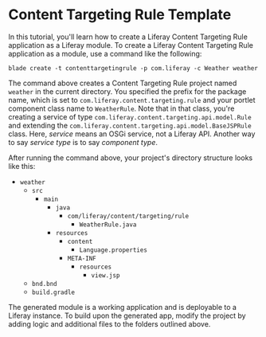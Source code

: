 # Content Targeting Rule Template [](id=content-targeting-rule-template)

In this tutorial, you'll learn how to create a Liferay Content Targeting Rule
application as a Liferay module. To create a Liferay Content Targeting Rule
application as a module, use a command like the following:

    blade create -t contenttargetingrule -p com.liferay -c Weather weather

The command above creates a Content Targeting Rule project named `weather` in
the current directory. You specified the prefix for the package name, which is
set to `com.liferay.content.targeting.rule` and your portlet component class
name to `WeatherRule`. Note that in that class, you're creating a service of
type `com.liferay.content.targeting.api.model.Rule` and extending the
`com.liferay.content.targeting.api.model.BaseJSPRule` class. Here, *service*
means an OSGi service, not a Liferay API. Another way to say *service type* is
to say *component type*.

After running the command above, your project's directory structure looks like
this:

- `weather`
    - `src`
        - `main`
            - `java`
                - `com/liferay/content/targeting/rule`
                    - `WeatherRule.java`
            - `resources`
                - `content`
                    - `Language.properties`
                - `META-INF`
                    - `resources`
                        - `view.jsp`
    - `bnd.bnd`
    - `build.gradle`

The generated module is a working application and is deployable to a Liferay
instance. To build upon the generated app, modify the project by adding logic
and additional files to the folders outlined above.
